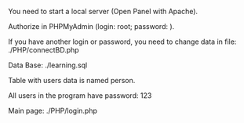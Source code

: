 You need to start a local server (Open Panel with Apache).

Authorize in PHPMyAdmin (login: root; password: ).

If you have another login or password, you need to change data in file: ./PHP/connectBD.php

Data Base: ./learning.sql

Table with users data is named person.

All users in the program have password: 123

Main page: ./PHP/login.php

